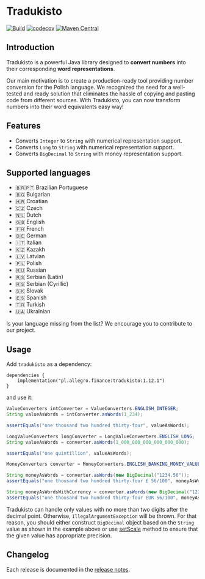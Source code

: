 Tradukisto
==========

[![Build](https://github.com/allegro/tradukisto/actions/workflows/ci.yml/badge.svg)](https://github.com/allegro/tradukisto/actions/workflows/ci.yml)
[![codecov](https://codecov.io/gh/allegro/tradukisto/branch/master/graph/badge.svg?token=YO4NcWxDCI)](https://codecov.io/gh/allegro/tradukisto)
[![Maven Central](https://maven-badges.herokuapp.com/maven-central/pl.allegro.finance/tradukisto/badge.svg?style=flat)](https://maven-badges.herokuapp.com/maven-central/pl.allegro.finance/tradukisto)

## Introduction

Tradukisto is a powerful Java library designed to **convert numbers** into their corresponding **word representations**.

Our main motivation is to create a production-ready tool providing number conversion for the Polish language.
We recognized the need for a well-tested and ready solution that eliminates the hassle of copying and pasting code from different sources.
With Tradukisto, you can now transform numbers into their word equivalents easy way!

## Features

* Converts `Integer` to `String` with numerical representation support.
* Converts `Long` to `String` with numerical representation support.
* Converts `BigDecimal` to `String` with money representation support.

## Supported languages

* 🇧🇷🇵🇹 Brazilian Portuguese
* 🇧🇬 Bulgarian
* 🇭🇷 Croatian
* 🇨🇿 Czech
* 🇳🇱 Dutch
* 🇬🇧 English
* 🇫🇷 French
* 🇩🇪 German
* 🇮🇹 Italian
* 🇰🇿 Kazakh
* 🇱🇻 Latvian
* 🇵🇱 Polish
* 🇷🇺 Russian
* 🇷🇸 Serbian (Latin)
* 🇷🇸 Serbian (Cyrillic)
* 🇸🇰 Slovak
* 🇪🇸 Spanish
* 🇹🇷 Turkish
* 🇺🇦 Ukrainian

Is your language missing from the list? We encourage you to contribute to our project. 

## Usage

Add `tradukisto` as a dependency:

```
dependencies {
    implementation("pl.allegro.finance:tradukisto:1.12.1")
}
```

and use it:

```java
ValueConverters intConverter = ValueConverters.ENGLISH_INTEGER;
String valueAsWords = intConverter.asWords(1_234);

assertEquals("one thousand two hundred thirty-four", valueAsWords);
```

```java
LongValueConverters longConverter = LongValueConverters.ENGLISH_LONG;
String valueAsWords = converter.asWords(1_000_000_000_000_000_000);

assertEquals("one quintillion", valueAsWords);
```

```java
MoneyConverters converter = MoneyConverters.ENGLISH_BANKING_MONEY_VALUE;

String moneyAsWords = converter.asWords(new BigDecimal("1234.56"));
assertEquals("one thousand two hundred thirty-four £ 56/100", moneyAsWords);

String moneyAsWordsWithCurrency = converter.asWords(new BigDecimal("1234.56", "EUR"));
assertEquals("one thousand two hundred thirty-four EUR 56/100", moneyAsWordsWithCurrency);
```

Tradukisto can handle only values with no more than two digits after the decimal point. Otherwise, `IllegalArgumentException` will be thrown. 
For that reason, you should either construct `BigDecimal` object based on the `String` value as shown 
in the example above or use [setScale](http://docs.oracle.com/javase/7/docs/api/java/math/BigDecimal.html#setScale(int,%20java.math.RoundingMode))
method to ensure that the given value has appropriate precision.

## Changelog
Each release is documented in the [release notes](https://github.com/allegro/tradukisto/releases).
